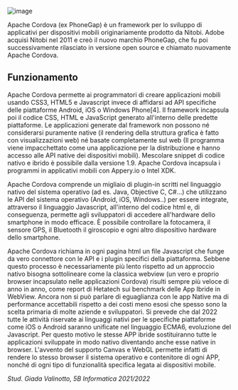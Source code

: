 ![image](https://user-images.githubusercontent.com/62563624/154231826-6d4d7994-8668-47e9-8897-20ecf5b96444.png)

Apache Cordova (ex PhoneGap) è un framework per lo sviluppo di applicativi per dispositivi mobili originariamente prodotto da Nitobi. Adobe acquisì Nitobi nel 2011 e creò il nuovo marchio PhoneGap, che fu poi successivamente rilasciato in versione open source e chiamato nuovamente Apache Cordova.
## Funzionamento 
Apache Cordova permette ai programmatori di creare applicazioni mobili usando CSS3, HTML5 e Javascript invece di affidarsi ad API specifiche delle piattaforme Android, iOS o Windows Phone[4]. Il framework incapsula poi il codice CSS, HTML e JavaScript generato all'interno delle predette piattaforme. Le applicazioni generate dal framework non possono né considerarsi puramente native (il rendering della struttura grafica è fatto con visualizzazioni web) né basate completamente sul web (Il programma viene impacchettato come una applicazione per la distribuzione e hanno accesso alle API native dei dispositivi mobili). Mescolare snippet di codice nativo e ibrido è possibile dalla versione 1.9. Apache Cordova incapsula i programmi in applicativi mobili con Appery.io o Intel XDK.

Apache Cordova comprende un migliaio di plugin-in scritti nel linguaggio nativo del sistema operativo (ad es. Java, Objective C, C#...) che utilizzano le API del sistema operativo (Android, iOS, Windows..) per essere integrate, attraverso il linguaggio Javascript, all'interno del codice html e, di conseguenza, permette agli sviluppatori di accedere all'hardware dello smartphone in modo efficace. È possibile controllare la fotocamera, il sensore GPS, il Bluetooth il giroscopio e ogni altro dispositivo hardware dello smartphone.

Apache Cordova richiama in ogni pagina html un file Javascript che funge da vero connettore con le API e i plugin specifici della piattaforma. Sebbene questo processo è necessariamente più lento rispetto ad un approccio nativo bisogna sottolineare come la classica webview (un vero e proprio browser incapsulato nelle applicazioni Cordova) risulti sempre più veloce di anno in anno, come report di Hetatech sui benchmark delle App Ibride in WebView. Ancora non si può parlare di eguaglianza con le app Native ma di performance accettabili rispetto a dei costi meno esosi che spesso sono la scelta primaria di molte aziende e sviluppatori. Si prevede che dal 2022 tutte le attività riservate ai linguaggi nativi per le specifiche piattaforme come iOS o Android saranno unificate nel linguaggio ECMA6, evoluzione del Javascript. Per questo motivo le stesse APP ibride sostituiranno tutte le applicazioni sviluppate in modo nativo diventando anche esse native in browser. L'avvento del supporto Canvas e WebGL permette infatti di rendere lo stesso browser il sistema operativo e contenitore di ogni APP, nonché di ogni tipo di funzionalità specifica legata ai dispositivi mobile.

_Stud. Giada Valinotto, 5B Informatica 2021/2022_
